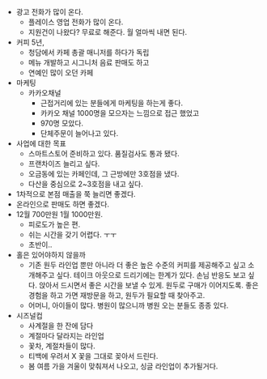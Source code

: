 
- 광고 전화가 많이 온다.
	- 플레이스 영업 전화가 많이 온다.
	- 지원건이 나왔다? 무료로 해준다. 월 얼마씩 내면 된다.
- 커피 5년,
	- 청담에서 카페 총괄 매니저를 하다가 독립
	- 메뉴 개발하고 시그니처 음료 판매도 하고
	- 연예인 많이 오던 카페
- 마케팅
	- 카카오채널
		- 근접거리에 있는 분들에게 마케팅을 하는게 좋다.
		- 카카오 채널 1000명을 모으자는 느낌으로 접근 했었고
		- 970명 모았다.
		- 단체주문이 늘어나고 있다.
- 사업에 대한 목표
	- 스마트스토어 준비하고 있다. 품질검사도 통과 됐다.
	- 프랜차이즈 늘리고 싶다.
	- 오금동에 있는 카페인데, 그 근방에만 3호점을 냈다.
	- 다산을 중심으로 2~3호점을 내고 싶다.
- 1차적으로 본점 매출을 쭉 늘리면 좋겠다.
- 온라인으로 판매도 하면 좋겠다.
- 12월 700만원 1월 1000만원.
	- 피로도가 높은 편.
	- 쉬는 시간을 갖기 어렵다. ㅜㅜ
	- 초반이..
- 홀은 있어야하지 않을까
	- 기존 원두 라인업 뿐만 아니라 더 좋은 높은 수준의 커피를 제공해주고 싶고 소개해주고 싶다. 테이크 아웃으로 드리기에는 한계가 있다. 손님 반응도 보고 싶다. 앉아서 드시면서 좋은 시간을 보낼 수 있게. 원두로 구매가 이어지도록. 좋은 경험을 하고 가면 재방문을 하고, 원두가 필요할 때 찾아주고. 
	- 어머니, 아이들이 많다. 병원이 많으니까 병원 오는 분들도 종종 있다.
- 시즈널컵
	- 사계절을 한 잔에 담다
	- 계절마다 달라지는 라인업
	- 꽃차, 계절차들이 많다.
	- 티백에 우려서 X 꽃을 그대로 꽂아서 드린다.
	- 봄 여름 가을 겨울이 맞춰져서 나오고, 싱글 라인업이 추가될거다.